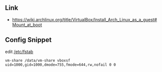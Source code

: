 

## Link

* https://wiki.archlinux.org/title/VirtualBox/Install_Arch_Linux_as_a_guest#Mount_at_boot

## Config Snippet

edit [/etc/fstab](fstab.vboxsf.conf)

```
vm-share /data/vm-share vboxsf uid=1000,gid=1000,dmode=755,fmode=644,rw,nofail 0 0
```
